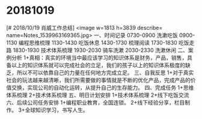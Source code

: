 # 20181019

[# 2018/10/19 肖威工作总结]
<image w=1813 h=3839 describe= name=Notes_1539963169365.jpg>
一、时间记录
0730-0900 洗漱吃饭
0900-1130 编程思维梳理
1130-1430 吃饭休息
1430-1730 梳理阅读
1730-1830 吃饭走路
1830-1930 技术体系梳理
1930-2030 骑车洗漱
2030-2330 洗漱休闲
二、案例分析
1+真相：真实的环境当中最应该学习的知识体系是财务，产品，销售，具备以上的知识体系就可以完成社会的立足，我们的孩子以上的知识体系极度的缺乏，所以不可以依靠自己的力量在任何地方完成立足。
三、自我反思
1+对于真实社会的玩法越来越清晰，我们所需要做的事情就是不断的优化产品，完成产品的价值交换，实现公司的自动化运转，从提升自己的生存能力。
四、完成任务
1+思维体系梳理
2+技术体系梳理
五、明日计划安排
1+技术体系梳理
2+线下吃饭交流
六、后续公司任务安排
1+编程职业教育，全国连锁。
2+线下经验分享，栏目制作。
3+全球知识学习，书写人生。
